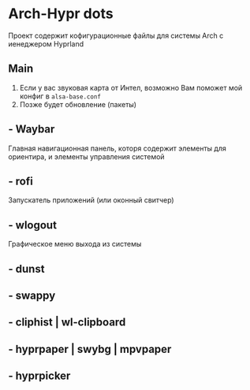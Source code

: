 # Arch-Hypr dots
Проект содержит кофигурационные файлы для системы Arch с иенеджером Hyprland
## Main
1. Если у вас звуковая карта от Интел, возможно Вам поможет мой конфиг в `alsa-base.conf`
2. Позже будет обновление (пакеты)
## - Waybar
Главная навигационная панель, которя содержит элементы для ориентира, и элементы управления системой
## - rofi
Запускатель приложений (или оконный свитчер)
## - wlogout
Графическое меню выхода из системы
## - dunst
## - swappy
## - cliphist | wl-clipboard
## - hyprpaper | swybg | mpvpaper
## - hyprpicker
